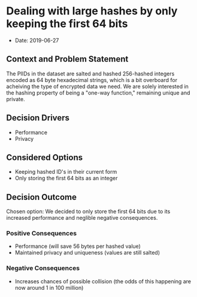 # Dealing with large hashes by only keeping the first 64 bits

* Date: 2019-06-27

## Context and Problem Statement

The PIIDs in the dataset are salted and hashed 256-hashed integers encoded as 64 byte hexadecimal strings, which is a bit overboard for acheiving the type of encrypted data we need. We are solely interested in the hashing property of being a "one-way function," remaining unique and private. 

## Decision Drivers 

* Performance
* Privacy

## Considered Options

* Keeping hashed ID's in their current form
* Only storing the first 64 bits as an integer

## Decision Outcome

Chosen option: We decided to only store the first 64 bits due to its increased performance and neglible negative consequences. 

### Positive Consequences 

* Performance (will save 56 bytes per hashed value)
* Maintained privacy and uniqueness (values are still salted)

### Negative Consequences 

* Increases chances of possible collision (the odds of this happening are now around 1 in 100 million)
